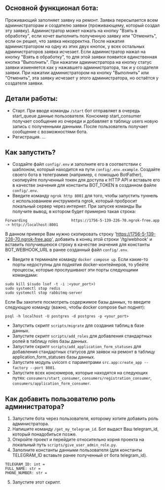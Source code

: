 ## Основной функционал бота:
Проживающий заполняет заявку на ремонт.
Заявка пересылается всем администраторам и создателю заявки (проживающему, который создал эту заявку).
Администратор может нажать на кнопку "Взять в обработку", если хочет выполнить полученную заявку
или "Отменить", если он решил, что заявка некорректна.
После нажатия администратором на одну из этих двух кнопок, у всех остальных администраторов заявка исчезает.
Если администратор нажал на кнопку "Взять в обработку", то для этой заявки появится единственная кнопка "Выполнить".
При нажатии администратора на кнопку статус заявки изменяется как у нажавшего администратора, так и у создателя заявки.
При нажатии администратором на кнопку "Выполнить" или "Отменить", эта заявку исчезает у этого администратора, но остаётся у создателя заявки.

## Детали работы:
* Старт. При вводе команды `/start` бот отправляет в очередь start_queue данные пользователя.
Консюмер start_consumer получает сообщение из очереди и добавляет в таблицу users новую запись с полученными данными.
После пользователь получает сообщение с возможностями бота.
* Регистрация. ...

## Как запустить?
* Создайте файл `config/.env` и заполните его в соответствии с шаблоном, который находится на пути `config/.env.example`.
Создайте своего бота в телеграмме (например, с помощью BotFather),
скопируйте полученный токен для доступа к HTTP API и вставьте его в качестве значения для константы BOT_TOKEN в созданном файле `config/.env`.
* Введите команду `ngrok http 8001` для того, чтобы запустить туннель с использованием инструмента ngrok,
который пробросит локальный сервер через интернет. При запуске команды Вы получите вывод, в котором будет примерно такая строка:
```
Forwarding                    https://1756-5-139-226-70.ngrok-free.app -> http://localhost:8001
```
В данном примере Вам нужно скопировать строку 'https://1756-5-139-226-70.ngrok-free.app', добавить в конец этой строки '/tg/webhook'
и вставить получившеюся строку в качестве значения для константы BOT_WEBHOOK_URL в ранее созданный файл `config/.env`.
* Введите в терминале команду `docker compose up`. Если какие-то порты недоступны для поднятия docker-контейнеров,
то убейте процессы, которые прослушивают эти порты следующими командами:
```
sudo kill $(sudo lsof -t -i :<your_port>)
sudo systemctl stop redis
sudo systemctl stop rabbitmq-server
```
Если Вы захотите посмотреть содержимое базы данных, то введите следующую команду (важно, чтобы docker compose был поднят):
```
psql -h localhost -U postgres -d postgres -p <your_port>
```
* Запустить скрипт `scripts/migrate` для создания таблиц в базе данных.
* Запустите скрипт `scripts/add_roles` для добавления стандартных ролей в таблицу roles базы данных.
* Запустите скрипт `scripts/add_application_form_statuses` для добавления стандартных статусов для заявок на ремонт в таблицу application_form_statuses базы данных.
* Запустите модуль uvicorn с параметрами `src.app:create_app --factory --port 8001`.
* Запустите всех консюмеров, которые находятся на следующих путях: `consumers/start_consumer`, `consumers/registration_consumer`, `consumers/application_form_consumer`.

## Как добавить пользователю роль администратора?
1) Запустите бота через пользователя, которому хотите добавить роль администратора.
2) Напишите команду `/get_my_telegram_id`. Бот выдаст Ваш telegram_id, который понадобиться позже.
3) Откройте проект и перейдите относительно корня проекта на локальный путь `scripts/give_user_admin_role.py`.
4) Заполните константы данными пользователя (для константы TELEGRAM_ID вставьте ранее полученный от бота telegram_id).
```
TELEGRAM_ID: int = 
FULL_NAME: str = 
PHONE_NUMBER: str = 
```
5) Запустите этот скрипт.
